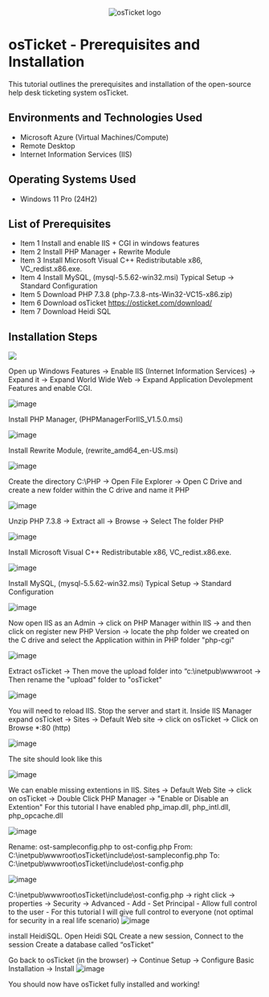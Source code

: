 <p align="center">
<img src="https://i.imgur.com/Clzj7Xs.png" alt="osTicket logo"/>
</p>

<h1>osTicket - Prerequisites and Installation</h1>
This tutorial outlines the prerequisites and installation of the open-source help desk ticketing system osTicket.<br />


<h2>Environments and Technologies Used</h2>

- Microsoft Azure (Virtual Machines/Compute)
- Remote Desktop
- Internet Information Services (IIS)

<h2>Operating Systems Used </h2>

- Windows 11 Pro</b> (24H2)

<h2>List of Prerequisites</h2>

- Item 1 Install and enable IIS + CGI in windows features
- Item 2 Install PHP Manager + Rewrite Module
- Item 3 Install Microsoft Visual C++ Redistributable x86, VC_redist.x86.exe.
- Item 4 Install MySQL, (mysql-5.5.62-win32.msi) Typical Setup -> Standard Configuration
- Item 5 Download PHP 7.3.8 (php-7.3.8-nts-Win32-VC15-x86.zip)
- Item 6 Download osTicket https://osticket.com/download/
- Item 7 Download Heidi SQL


<h2>Installation Steps</h2>

<p>
<img src="![image](https://github.com/user-attachments/assets/d95f32e3-821a-4352-a31b-61765525f14f)
"/>
</p>
<p>

Open up Windows Features -> Enable IIS (Internet Information Services) ->  Expand it -> Expand World Wide Web -> Expand Application Devolepment Features and enable CGI. 


![image](https://github.com/user-attachments/assets/c9288e02-0d7b-4c81-a3b2-438a42a01160)



Install PHP Manager, (PHPManagerForIIS_V1.5.0.msi)


![image](https://github.com/user-attachments/assets/b3426c48-a041-4c78-9611-6cb75de35fcd)



Install Rewrite Module, (rewrite_amd64_en-US.msi)


![image](https://github.com/user-attachments/assets/bb998225-8ce2-4ec8-8228-9beb688d8dee)



Create the directory C:\PHP -> Open File Explorer -> Open C Drive and create a new folder within the C drive and name it PHP



![image](https://github.com/user-attachments/assets/45c705f2-9d0d-4a4a-8746-58a361499577)

Unzip PHP 7.3.8 -> Extract all -> Browse -> Select The folder PHP 

![image](https://github.com/user-attachments/assets/75fbb65d-e3f6-45d5-889d-0986ba907bb6)



 Install Microsoft Visual C++ Redistributable x86, VC_redist.x86.exe.
 

![image](https://github.com/user-attachments/assets/bc010c84-3283-4bad-974a-636ad1b0c230)


Install MySQL, (mysql-5.5.62-win32.msi) Typical Setup -> Standard Configuration


 ![image](https://github.com/user-attachments/assets/c176992f-19d7-4f2e-a693-436f28c7fcf6)


Now open IIS as an Admin -> click on PHP Manager within IIS -> and then click on register new PHP Version -> locate the php folder we created on the C drive and select the Application within in PHP folder "php-cgi"


![image](https://github.com/user-attachments/assets/28c757bd-dbe0-47b5-8237-571e6ac59b7a)

Extract osTicket -> Then move the upload folder into “c:\inetpub\wwwroot -> Then rename the "upload" folder to "osTicket"


![image](https://github.com/user-attachments/assets/5fc2c1c3-186b-4f38-b286-1a951ca79795)

You will need to reload IIS. Stop the server and start it.
Inside IIS Manager expand osTicket -> Sites -> Default Web site -> click on osTicket -> Click on Browse *:80 (http)

![image](https://github.com/user-attachments/assets/c926d836-a0af-4550-a317-92a9a035533a)

The site should look like this 

![image](https://github.com/user-attachments/assets/a0eb6c1c-4176-4546-bd49-9294abc8ce3b)

We can enable missing extentions in IIS. Sites -> Default Web Site -> click on osTicket -> Double Click PHP Manager -> "Enable or Disable an Extention" For  this tutorial I have enabled
php_imap.dll, php_intl.dll, php_opcache.dll 

![image](https://github.com/user-attachments/assets/46039970-ad60-4998-8fc9-a445eda4ab30)

Rename: ost-sampleconfig.php to ost-config.php
From: C:\inetpub\wwwroot\osTicket\include\ost-sampleconfig.php
To: C:\inetpub\wwwroot\osTicket\include\ost-config.php

![image](https://github.com/user-attachments/assets/b8da13f2-c29e-4329-b707-050ba89098ee)

C:\inetpub\wwwroot\osTicket\include\ost-config.php -> right click -> properties -> Security -> Advanced - Add - Set Principal - Allow full control to the user - For this tutorial I will give full control to everyone (not optimal for security in a real life scenario) 
![image](https://github.com/user-attachments/assets/26fbd4e9-d0a4-40b0-b3c0-b6d0ab1a1d7e)

install HeidiSQL.
Open Heidi SQL
Create a new session,
Connect to the session
Create a database called “osTicket”


Go back to osTicket (in the browser) -> Continue Setup -> Configure Basic Installation -> Install
![image](https://github.com/user-attachments/assets/77ccea6b-17fa-468f-921c-a97fc6957a8d)

You should now have osTicket fully installed and working! 



